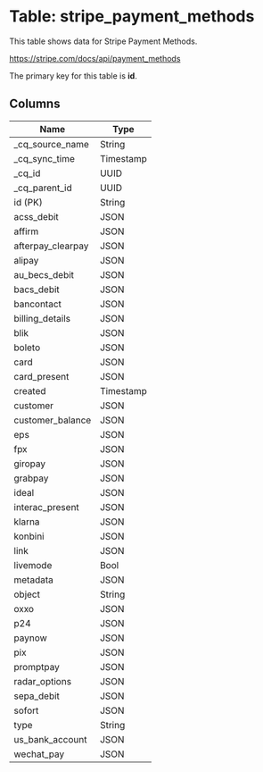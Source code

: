 # Table: stripe_payment_methods

This table shows data for Stripe Payment Methods.

https://stripe.com/docs/api/payment_methods

The primary key for this table is **id**.

## Columns

| Name          | Type          |
| ------------- | ------------- |
|_cq_source_name|String|
|_cq_sync_time|Timestamp|
|_cq_id|UUID|
|_cq_parent_id|UUID|
|id (PK)|String|
|acss_debit|JSON|
|affirm|JSON|
|afterpay_clearpay|JSON|
|alipay|JSON|
|au_becs_debit|JSON|
|bacs_debit|JSON|
|bancontact|JSON|
|billing_details|JSON|
|blik|JSON|
|boleto|JSON|
|card|JSON|
|card_present|JSON|
|created|Timestamp|
|customer|JSON|
|customer_balance|JSON|
|eps|JSON|
|fpx|JSON|
|giropay|JSON|
|grabpay|JSON|
|ideal|JSON|
|interac_present|JSON|
|klarna|JSON|
|konbini|JSON|
|link|JSON|
|livemode|Bool|
|metadata|JSON|
|object|String|
|oxxo|JSON|
|p24|JSON|
|paynow|JSON|
|pix|JSON|
|promptpay|JSON|
|radar_options|JSON|
|sepa_debit|JSON|
|sofort|JSON|
|type|String|
|us_bank_account|JSON|
|wechat_pay|JSON|